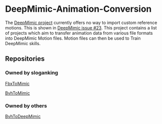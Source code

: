 # DeepMimic-Animation-Conversion

The [DeepMimic project](https://github.com/xbpeng/DeepMimic) currently offers no way to import custom reference motions. This is shown in [DeepMimic issue #23](https://github.com/xbpeng/DeepMimic/issues/23). This project contains a list of projects which aim to transfer animation data from various file formats into DeepMimic Motion files. Motion files can then be used to Train DeepMimic skills.

## Repositories

### Owned by sloganking

[FbxToMimic](https://github.com/SleepingFox88/FbxToMimic)

[BvhToMimic](https://github.com/SleepingFox88/BvhToMimic)

### Owned by others

[BvhToDeepMimic](https://github.com/BartMoyaers/BvhToDeepMimic)
